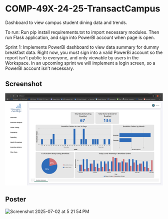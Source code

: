# COMP-49X-24-25-TransactCampus

Dashboard to view campus student dining data and trends.

To run: Run pip install requirements.txt to import necessary modules. Then run Flask application, and sign into PowerBI account when page is open.

Sprint 1: Implements PowerBI dashboard to view data summary for dummy breakfast data. Right now, you must sign into a valid PowerBi account so the report isn't public to everyone, and only viewable by users in the Workspace. In an upcoming sprint we will implement a login screen, so a PowerBI account isn't necessary. 

## Screenshot

![App Screenshot](./screenshot.png)


## Poster

<img width="619" alt="Screenshot 2025-07-02 at 5 21 54 PM" src="https://github.com/user-attachments/assets/d629599e-2032-46ae-8211-9c8f789a8db0" />

